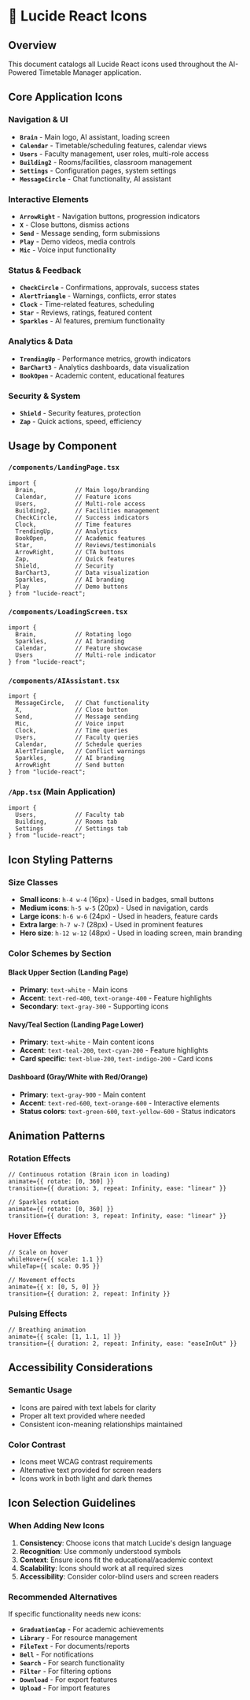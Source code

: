 # 🎯 Lucide React Icons

## Overview
This document catalogs all Lucide React icons used throughout the AI-Powered Timetable Manager application.

## Core Application Icons

### Navigation & UI
- **`Brain`** - Main logo, AI assistant, loading screen
- **`Calendar`** - Timetable/scheduling features, calendar views
- **`Users`** - Faculty management, user roles, multi-role access
- **`Building2`** - Rooms/facilities, classroom management
- **`Settings`** - Configuration pages, system settings
- **`MessageCircle`** - Chat functionality, AI assistant

### Interactive Elements
- **`ArrowRight`** - Navigation buttons, progression indicators
- **`X`** - Close buttons, dismiss actions
- **`Send`** - Message sending, form submissions
- **`Play`** - Demo videos, media controls
- **`Mic`** - Voice input functionality

### Status & Feedback
- **`CheckCircle`** - Confirmations, approvals, success states
- **`AlertTriangle`** - Warnings, conflicts, error states
- **`Clock`** - Time-related features, scheduling
- **`Star`** - Reviews, ratings, featured content
- **`Sparkles`** - AI features, premium functionality

### Analytics & Data
- **`TrendingUp`** - Performance metrics, growth indicators
- **`BarChart3`** - Analytics dashboards, data visualization
- **`BookOpen`** - Academic content, educational features

### Security & System
- **`Shield`** - Security features, protection
- **`Zap`** - Quick actions, speed, efficiency

## Usage by Component

### `/components/LandingPage.tsx`
```tsx
import { 
  Brain,           // Main logo/branding
  Calendar,        // Feature icons
  Users,           // Multi-role access
  Building2,       // Facilities management
  CheckCircle,     // Success indicators
  Clock,           // Time features
  TrendingUp,      // Analytics
  BookOpen,        // Academic features
  Star,            // Reviews/testimonials
  ArrowRight,      // CTA buttons
  Zap,             // Quick features
  Shield,          // Security
  BarChart3,       // Data visualization
  Sparkles,        // AI branding
  Play             // Demo buttons
} from "lucide-react";
```

### `/components/LoadingScreen.tsx`
```tsx
import { 
  Brain,           // Rotating logo
  Sparkles,        // AI branding
  Calendar,        // Feature showcase
  Users            // Multi-role indicator
} from "lucide-react";
```

### `/components/AIAssistant.tsx`
```tsx
import { 
  MessageCircle,   // Chat functionality
  X,               // Close button
  Send,            // Message sending
  Mic,             // Voice input
  Clock,           // Time queries
  Users,           // Faculty queries
  Calendar,        // Schedule queries
  AlertTriangle,   // Conflict warnings
  Sparkles,        // AI branding
  ArrowRight       // Send button
} from "lucide-react";
```

### `/App.tsx` (Main Application)
```tsx
import { 
  Users,           // Faculty tab
  Building,        // Rooms tab
  Settings         // Settings tab
} from "lucide-react";
```

## Icon Styling Patterns

### Size Classes
- **Small icons**: `h-4 w-4` (16px) - Used in badges, small buttons
- **Medium icons**: `h-5 w-5` (20px) - Used in navigation, cards
- **Large icons**: `h-6 w-6` (24px) - Used in headers, feature cards
- **Extra large**: `h-7 w-7` (28px) - Used in prominent features
- **Hero size**: `h-12 w-12` (48px) - Used in loading screen, main branding

### Color Schemes by Section

#### Black Upper Section (Landing Page)
- **Primary**: `text-white` - Main icons
- **Accent**: `text-red-400`, `text-orange-400` - Feature highlights
- **Secondary**: `text-gray-300` - Supporting icons

#### Navy/Teal Section (Landing Page Lower)
- **Primary**: `text-white` - Main content icons
- **Accent**: `text-teal-200`, `text-cyan-200` - Feature highlights
- **Card specific**: `text-blue-200`, `text-indigo-200` - Card icons

#### Dashboard (Gray/White with Red/Orange)
- **Primary**: `text-gray-900` - Main content
- **Accent**: `text-red-600`, `text-orange-600` - Interactive elements
- **Status colors**: `text-green-600`, `text-yellow-600` - Status indicators

## Animation Patterns

### Rotation Effects
```tsx
// Continuous rotation (Brain icon in loading)
animate={{ rotate: [0, 360] }}
transition={{ duration: 3, repeat: Infinity, ease: "linear" }}

// Sparkles rotation
animate={{ rotate: [0, 360] }}
transition={{ duration: 3, repeat: Infinity, ease: "linear" }}
```

### Hover Effects
```tsx
// Scale on hover
whileHover={{ scale: 1.1 }}
whileTap={{ scale: 0.95 }}

// Movement effects
animate={{ x: [0, 5, 0] }}
transition={{ duration: 2, repeat: Infinity }}
```

### Pulsing Effects
```tsx
// Breathing animation
animate={{ scale: [1, 1.1, 1] }}
transition={{ duration: 2, repeat: Infinity, ease: "easeInOut" }}
```

## Accessibility Considerations

### Semantic Usage
- Icons are paired with text labels for clarity
- Proper alt text provided where needed
- Consistent icon-meaning relationships maintained

### Color Contrast
- Icons meet WCAG contrast requirements
- Alternative text provided for screen readers
- Icons work in both light and dark themes

## Icon Selection Guidelines

### When Adding New Icons
1. **Consistency**: Choose icons that match Lucide's design language
2. **Recognition**: Use commonly understood symbols
3. **Context**: Ensure icons fit the educational/academic context
4. **Scalability**: Icons should work at all required sizes
5. **Accessibility**: Consider color-blind users and screen readers

### Recommended Alternatives
If specific functionality needs new icons:
- **`GraduationCap`** - For academic achievements
- **`Library`** - For resource management
- **`FileText`** - For documents/reports
- **`Bell`** - For notifications
- **`Search`** - For search functionality
- **`Filter`** - For filtering options
- **`Download`** - For export features
- **`Upload`** - For import features